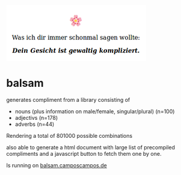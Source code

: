 ![balsam](example.png)

# balsam
generates compliment from a library consisting of
 *  nouns (plus information on male/female, singular/plural) (n=100)
 *  adjectivs (n=178)
 *  adverbs (n=44)
 
Rendering a total of 801000 possible combinations

also able to generate a html document with large list of precompiled compliments and a javascript button to fetch them one by one.

Is running on [balsam.camposcampos.de](https://balsam.camposcampos.de/#)


